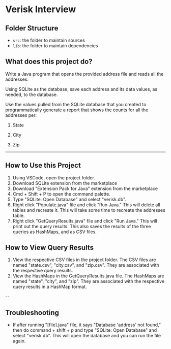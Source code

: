 # Verisk Interview

## Folder Structure

- `src`: the folder to maintain sources
- `lib`: the folder to maintain dependencies

## What does this project do?
Write a Java program that opens the provided address file and reads all the addresses.

Using SQLite as the database, save each address and its data values, as needed, to the database.

Use the values pulled from the SQLite database that you created to programmatically generate a report that shows the counts for all the addresses per:

1. State

2. City

3. Zip

---

## How to Use this Project

1. Using VSCode, open the project folder.
2. Download SQLite extension from the marketplace
3. Download "Extension Pack for Java" extension from the marketplace
4. Cmd + Shift + P to open the command palette.
5. Type "SQLite: Open Database" and select "verisk.db".
6. Right click "Populate.java" file and click "Run Java." This will delete all tables and recreate it. This will take some time to recreate the addresses table.
7. Right click "GetQueryResults.java" file and click "Run Java." This will print out the query results. This also saves the results of the three queries as HashMaps, and as CSV files.




## How to View Query Results
1. View the respective CSV files in the project folder. The CSV files are named "state.csv", "city.csv", and "zip.csv". They are associated with the respective query results.
2. View the HashMaps in the GetQueryResults.java file. The HashMaps are named "state", "city", and "zip". They are associated with the respective query results in a HashMap format.

--
## Troubleshooting

- If after running "[file].java" file, it says "Database 'address' not found," then do command + shift + p and type "SQLite: Open Database" and select "verisk.db". This will open the database and you can run the file again.


